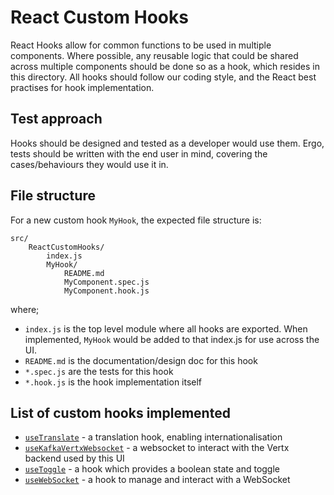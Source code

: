 # React Custom Hooks

React Hooks allow for common functions to be used in multiple components. Where
possible, any reusable logic that could be shared across multiple components
should be done so as a hook, which resides in this directory. All hooks should
follow our coding style, and the React best practises for hook implementation.

## Test approach

Hooks should be designed and tested as a developer would use them. Ergo, tests
should be written with the end user in mind, covering the cases/behaviours they 
would use it in.

## File structure

For a new custom hook `MyHook`, the expected file structure is:

```
src/
    ReactCustomHooks/
        index.js
        MyHook/
            README.md
            MyComponent.spec.js
            MyComponent.hook.js
```

where;
- `index.js` is the top level module where all hooks are exported.
When implemented, `MyHook` would be added to that index.js for use
across the UI.
- `README.md` is the documentation/design doc for this hook
- `*.spec.js` are the tests for this hook
- `*.hook.js` is the hook implementation itself

## List of custom hooks implemented

- [`useTranslate`](./useTranslate/README.md) - a translation hook, enabling internationalisation
- [`useKafkaVertxWebsocket`](./useKafkaVertxWebSocket/README.md) - a websocket to interact with the Vertx
backend used by this UI
- [`useToggle`](./useToggle/README.md) - a hook which provides a boolean state and toggle
- [`useWebSocket`](./useWebSocket/README.md) - a hook to manage and interact with a WebSocket